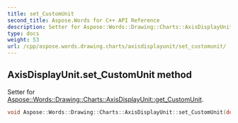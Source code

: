 ```yaml
---
title: set_CustomUnit
second_title: Aspose.Words for C++ API Reference
description: Setter for Aspose::Words::Drawing::Charts::AxisDisplayUnit::get_CustomUnit. 
type: docs
weight: 53
url: /cpp/aspose.words.drawing.charts/axisdisplayunit/set_customunit/
---
```

## AxisDisplayUnit.set_CustomUnit method


Setter for [Aspose::Words::Drawing::Charts::AxisDisplayUnit::get_CustomUnit](../get_customunit/).

```cpp
void Aspose::Words::Drawing::Charts::AxisDisplayUnit::set_CustomUnit(double value)
```

